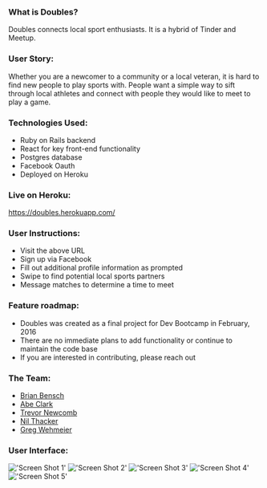 ### What is Doubles?
 
Doubles connects local sport enthusiasts. It is a hybrid of Tinder and Meetup. 

### User Story:

Whether you are a newcomer to a community or a local veteran, it is hard to find new people to play sports with. People want a simple way to sift through local athletes and connect with people they would like to meet to play a game.

### Technologies Used:

* Ruby on Rails backend 
* React for key front-end functionality
* Postgres database
* Facebook Oauth
* Deployed on Heroku

### Live on Heroku: 

https://doubles.herokuapp.com/

### User Instructions: 

* Visit the above URL
* Sign up via Facebook
* Fill out additional profile information as prompted
* Swipe to find potential local sports partners
* Message matches to determine a time to meet

### Feature roadmap: 

* Doubles was created as a final project for Dev Bootcamp in February, 2016
* There are no immediate plans to add functionality or continue to maintain the code base
* If you are interested in contributing, please reach out

### The Team:
* [Brian Bensch](https://github.com/bbensch09)
* [Abe Clark](https://github.com/abeaclark)
* [Trevor Newcomb](https://github.com/tnewcomb0)
* [Nil Thacker](https://github.com/nilthacker)
* [Greg Wehmeier](https://github.com/mrYakamoto)


### User Interface:

!['Screen Shot 1'](https://doubles.herokuapp.com/assets/doubles-1.png)
!['Screen Shot 2'](https://doubles.herokuapp.com/assets/doubles-2.png)
!['Screen Shot 3'](https://doubles.herokuapp.com/assets/doubles-3.png)
!['Screen Shot 4'](https://doubles.herokuapp.com/assets/doubles-4.png)
!['Screen Shot 5'](https://doubles.herokuapp.com/assets/doubles-5.png)
